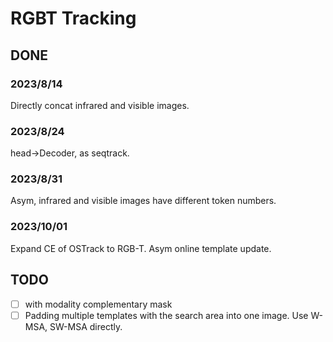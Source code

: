 # RGBT Tracking

## DONE

### 2023/8/14
Directly concat infrared and visible images. 

### 2023/8/24
head->Decoder, as seqtrack. 

### 2023/8/31
Asym, infrared and visible images have different token numbers. 


### 2023/10/01
Expand CE of OSTrack to RGB-T. 
Asym online template update. 


## TODO
- [ ] with modality complementary mask
- [ ] Padding multiple templates with the search area into one image. Use W-MSA, SW-MSA directly.
